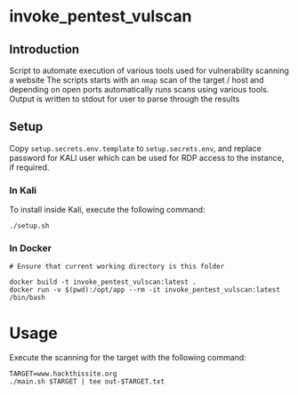 # invoke_pentest_vulscan

## Introduction

Script to automate execution of various tools used for vulnerability scanning a website
The scripts starts with an `nmap` scan of the target / host and depending on open ports
automatically runs scans using various tools. Output is written to stdout for user to 
parse through the results

## Setup

Copy `setup.secrets.env.template` to `setup.secrets.env`, and replace password for KALI user which can be used for RDP access to the instance, if required.

### In Kali
To install inside Kali, execute the following command:
```
./setup.sh
```

### In Docker 

```
# Ensure that current working directory is this folder

docker build -t invoke_pentest_vulscan:latest .
docker run -v $(pwd):/opt/app --rm -it invoke_pentest_vulscan:latest /bin/bash
```

# Usage

Execute the scanning for the target with the following command:
```
TARGET=www.hackthissite.org
./main.sh $TARGET | tee out-$TARGET.txt
```
